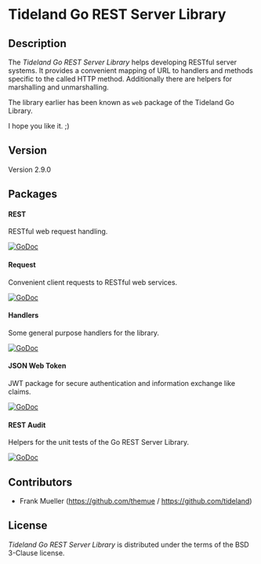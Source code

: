 # Tideland Go REST Server Library

## Description

The *Tideland Go REST Server Library* helps developing RESTful server
systems. It provides a convenient mapping of URL to handlers and methods
specific to the called HTTP method. Additionally there are helpers for
marshalling and unmarshalling.

The library earlier has been known as `web` package of the Tideland Go Library.

I hope you like it. ;)

## Version

Version 2.9.0

## Packages

#### REST

RESTful web request handling.

[![GoDoc](https://godoc.org/github.com/tideland/gorest/rest?status.svg)](https://godoc.org/github.com/tideland/gorest/rest)

#### Request

Convenient client requests to RESTful web services.

[![GoDoc](https://godoc.org/github.com/tideland/gorest/request?status.svg)](https://godoc.org/github.com/tideland/gorest/request)

#### Handlers

Some general purpose handlers for the library.

[![GoDoc](https://godoc.org/github.com/tideland/gorest/handlers?status.svg)](https://godoc.org/github.com/tideland/gorest/handlers)

#### JSON Web Token

JWT package for secure authentication and information exchange like claims.

[![GoDoc](https://godoc.org/github.com/tideland/gorest/jwt?status.svg)](https://godoc.org/github.com/tideland/gorest/jwt)

#### REST Audit

Helpers for the unit tests of the Go REST Server Library.

[![GoDoc](https://godoc.org/github.com/tideland/gorest/restaudit?status.svg)](https://godoc.org/github.com/tideland/gorest/restaudit)

## Contributors

- Frank Mueller (https://github.com/themue / https://github.com/tideland)

## License

*Tideland Go REST Server Library* is distributed under the terms of the BSD 3-Clause license.
